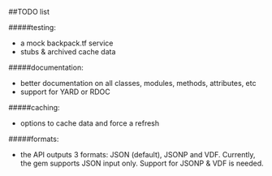 ##TODO list

#####testing:
* a mock backpack.tf service
* stubs & archived cache data

#####documentation:
* better documentation on all classes, modules, methods, attributes, etc
* support for YARD or RDOC

#####caching:
* options to cache data and force a refresh

#####formats:
* the API outputs 3 formats: JSON (default), JSONP and VDF. Currently, the gem supports JSON input only. Support for JSONP & VDF is needed.
